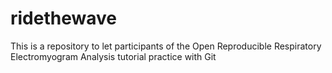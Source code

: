 # ridethewave
This is a repository to let participants of the Open Reproducible Respiratory Electromyogram Analysis tutorial practice with Git
